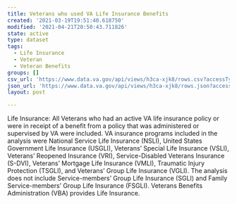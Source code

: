 ```yaml
---
title: Veterans who used VA Life Insurance Benefits
created: '2021-03-19T19:51:40.618750'
modified: '2021-04-21T20:50:43.711826'
state: active
type: dataset
tags:
  - Life Insurance
  - Veteran
  - Veteran Benefits
groups: []
csv_url: 'https://www.data.va.gov/api/views/h3ca-xjk8/rows.csv?accessType=DOWNLOAD'
json_url: 'https://www.data.va.gov/api/views/h3ca-xjk8/rows.json?accessType=DOWNLOAD'
layout: post

---
```

Life Insurance: All Veterans who had an active VA life insurance policy or were in receipt of a benefit from a policy that was administered or supervised by VA were included. VA insurance programs included in the analysis were National Service Life Insurance (NSLI), United States Government Life Insurance (USGLI), Veterans’ Special Life Insurance (VSLI), Veterans’ Reopened Insurance (VRI), Service-Disabled Veterans Insurance (S-DVI), Veterans’ Mortgage Life Insurance (VMLI), Traumatic Injury Protection (TSGLI), and Veterans’ Group Life Insurance (VGLI). The analysis does not include Service-members’ Group Life Insurance (SGLI) and Family Service-members’ Group Life Insurance (FSGLI). Veterans Benefits Administration (VBA) provides Life Insurance.

